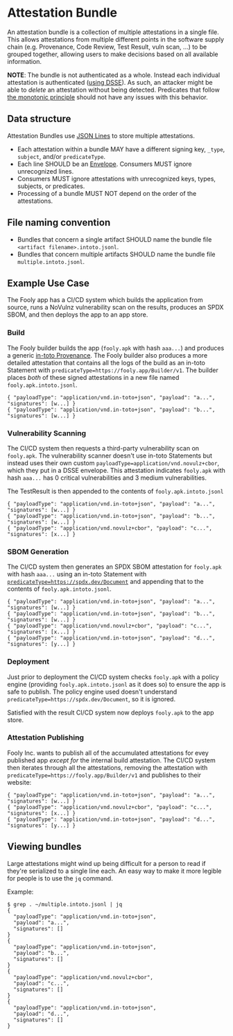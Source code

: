 # Attestation Bundle

An attestation bundle is a collection of multiple attestations in a single file.
This allows attestations from multiple different points in the software supply
chain (e.g. Provenance, Code Review, Test Result, vuln scan, ...) to be grouped
together, allowing users to make decisions based on all available information.

**NOTE**: The bundle is not authenticated as a whole.  Instead each individual
attestation is authenticated
([using DSSE](https://github.com/secure-systems-lab/dsse)). As such, an attacker
might be able to _delete_ an attestation without being detected.  Predicates that
follow [the monotonic principle](spec/README.md#parsing-rules) should not have any
issues with this behavior.

## Data structure

Attestation Bundles use [JSON Lines](https://jsonlines.org/) to store multiple
attestations.

-   Each attestation within a bundle MAY have a different signing key, `_type`,
    `subject`, and/or `predicateType`.
-   Each line SHOULD be an [Envelope]. Consumers MUST ignore unrecognized lines.
-   Consumers MUST ignore attestations with unrecognized keys, types, subjects,
    or predicates.
-   Processing of a bundle MUST NOT depend on the order of the attestations.

## File naming convention

-   Bundles that concern a single artifact SHOULD name the bundle file
    `<artifact filename>.intoto.jsonl`.
-   Bundles that concern multiple artifacts SHOULD name the bundle file
    `multiple.intoto.jsonl`.

## Example Use Case

The Fooly app has a CI/CD system which builds the application from source, runs a
NoVulnz vulnerability scan on the results, produces an SPDX SBOM, and then deploys the
app to an app store.

### Build

The Fooly builder builds the app (`fooly.apk` with hash `aaa...`) and produces a generic
[in-toto Provenance](spec/predicates/provenance.md).  The Fooly builder also
produces a more detailed attestation that contains all the logs of the build as an
in-toto Statement with `predicateType=https://fooly.app/Builder/v1`.  The builder places
_both_ of these signed attestations in a new file named `fooly.apk.intoto.jsonl`.

```jsonl
{ "payloadType": "application/vnd.in-toto+json", "payload": "a...", "signatures": [w...] }
{ "payloadType": "application/vnd.in-toto+json", "payload": "b...", "signatures": [w...] }
```

### Vulnerability Scanning

The CI/CD system then requests a third-party vulnerability scan on `fooly.apk`.  The
vulnerability scanner doesn't use in-toto Statements but instead uses their own custom
`payloadType=application/vnd.novulz+cbor`, which they put in a DSSE envelope. This
attestation indicates `fooly.apk` with hash `aaa...` has 0 critical vulnerabilities and
3 medium vulnerabilities.

The TestResult is then appended to the contents of `fooly.apk.intoto.jsonl`

```jsonl
{ "payloadType": "application/vnd.in-toto+json", "payload": "a...", "signatures": [w...] }
{ "payloadType": "application/vnd.in-toto+json", "payload": "b...", "signatures": [w...] }
{ "payloadType": "application/vnd.novulz+cbor", "payload": "c...", "signatures": [x...] }
```

### SBOM Generation

The CI/CD system then generates an SPDX SBOM attestation for `fooly.apk` with hash
`aaa...` using an in-toto Statement with
[`predicateType=https://spdx.dev/Document`](https://github.com/in-toto/attestation/blob/main/spec/predicates/spdx.md)
and appending that to the contents of `fooly.apk.intoto.jsonl`.

```jsonl
{ "payloadType": "application/vnd.in-toto+json", "payload": "a...", "signatures": [w...] }
{ "payloadType": "application/vnd.in-toto+json", "payload": "b...", "signatures": [w...] }
{ "payloadType": "application/vnd.novulz+cbor", "payload": "c...", "signatures": [x...] }
{ "payloadType": "application/vnd.in-toto+json", "payload": "d...", "signatures": [y...] }
```

### Deployment

Just prior to deployment the CI/CD system checks `fooly.apk` with a policy engine
(providing `fooly.apk.intoto.jsonl` as it does so) to ensure the app is safe to publish.
The policy engine used doesn't understand `predicateType=https://spdx.dev/Document`, so
it is ignored.

Satisfied with the result CI/CD system now deploys `fooly.apk` to the app store.

### Attestation Publishing

Fooly Inc. wants to publish all of the accumulated attestations for evey published app
_except for_ the internal build attestation. The CI/CD system then iterates through all
the attestations, removing the attestation with
`predicateType=https://fooly.app/Builder/v1` and publishes to their website:

```jsonl
{ "payloadType": "application/vnd.in-toto+json", "payload": "a...", "signatures": [w...] }
{ "payloadType": "application/vnd.novulz+cbor", "payload": "c...", "signatures": [x...] }
{ "payloadType": "application/vnd.in-toto+json", "payload": "d...", "signatures": [y...] }
```

## Viewing bundles

Large attestations might wind up being difficult for a person to read if they're
serialized to a single line each.  An easy way to make it more legible for people is
to use the `jq` command.

Example:

```shell
$ grep . ~/multiple.intoto.jsonl | jq
{
  "payloadType": "application/vnd.in-toto+json",
  "payload": "a...",
  "signatures": []
}
{
  "payloadType": "application/vnd.in-toto+json",
  "payload": "b...",
  "signatures": []
}
{
  "payloadType": "application/vnd.novulz+cbor",
  "payload": "c...",
  "signatures": []
}
{
  "payloadType": "application/vnd.in-toto+json",
  "payload": "d...",
  "signatures": []
}
```

[Envelope]: README.md#envelope
